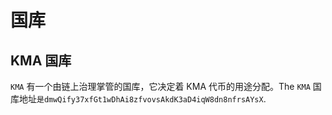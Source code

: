 # 国库

## KMA 国库

`KMA` 有一个由链上治理掌管的国库，它决定着 KMA 代币的用途分配。The `KMA` 国库地址`是dmwQify37xfGt1wDhAi8zfvovsAkdK3aD4iqW8dn8nfrsAYsX`.
